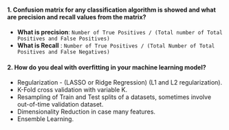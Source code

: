 #### 1. Confusion matrix for any classification algorithm is showed and what are precision and recall values from the matrix?  
  
+ **What is precision**: `Number of True Positives / (Total number of Total Positives and False Positives)`  
+ **What is Recall** : `Number of True Positives / (Total Number of Total Positives and False Negatives)`  

#### 2. How do you deal with overfitting in your machine learning model?  
  
+ Regularization - (LASSO or Ridge Regression) (L1 and L2 regularization).  
+ K-Fold cross validation with variable K.  
+ Resampling of Train and Test splits of a datasets, sometimes involve out-of-time validation dataset.  
+ Dimensionality Reduction in case many features.  
+ Ensemble Learning.  
